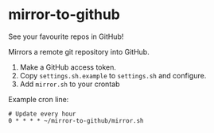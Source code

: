 # mirror-to-github

See your favourite repos in GitHub!

Mirrors a remote git repository into GitHub.

1. Make a GitHub access token.
2. Copy `settings.sh.example` to `settings.sh` and configure.
3. Add `mirror.sh` to your crontab

Example cron line:

```
# Update every hour
0 * * * * ~/mirror-to-github/mirror.sh
```
